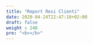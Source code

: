 ```yaml
---
title: "Report Resi Clienti"
date: 2020-04-24T22:47:10+02:00
draft: false
weight : 240
pre: "<b></b>"
---
```


